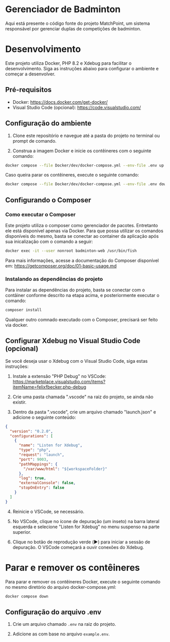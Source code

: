 # Gerenciador de Badminton

Aqui está presente o código fonte do projeto MatchPoint, um sistema responsável por gerenciar duplas de competições de badminton. 

# Desenvolvimento

Este projeto utiliza Docker, PHP 8.2 e Xdebug para facilitar o desenvolvimento. Siga as instruções abaixo para configurar o ambiente e começar a desenvolver.

## Pré-requisitos

- Docker: https://docs.docker.com/get-docker/
- Visual Studio Code (opcional): https://code.visualstudio.com/

## Configuração do ambiente

1. Clone este repositório e navegue até a pasta do projeto no terminal ou prompt de comando.

2. Construa a imagem Docker e inicie os contêineres com o seguinte comando:

```bash
docker compose --file Docker/dev/docker-compose.yml --env-file .env up -d 
```

Caso queira parar os contêineres, execute o seguinte comando:

```bash
docker compose --file Docker/dev/docker-compose.yml --env-file .env down
```

## Configurando o Composer

### Como executar o Composer

Este projeto utiliza o composer como gerenciador de pacotes. Entretanto ele está disponível apenas via Docker.
Para que possa utilizar os comandos disponíveis do mesmo, basta se conectar ao container da aplicação após sua inicalização com o comando a seguir:

```bash
docker exec -it --user nonroot badminton-web /usr/bin/fish
```

Para mais informações, acesse a documentação do Composer disponível em: https://getcomposer.org/doc/01-basic-usage.md

### Instalando as dependências do projeto

Para instalar as dependências do projeto, basta se conectar com o contâiner conforme descrito na etapa acima, e posteriormente executar o comando:

```bash
composer install
```

Qualquer outro comnado executado com o Composer, precisará ser feito via docker.

## Configurar Xdebug no Visual Studio Code (opcional)

Se você deseja usar o Xdebug com o Visual Studio Code, siga estas instruções:

1. Instale a extensão "PHP Debug" no VSCode: https://marketplace.visualstudio.com/items?itemName=felixfbecker.php-debug

2. Crie uma pasta chamada ".vscode" na raiz do projeto, se ainda não existir.

3. Dentro da pasta ".vscode", crie um arquivo chamado "launch.json" e adicione o seguinte conteúdo:

```json
{
  "version": "0.2.0",
  "configurations": [
    {
      "name": "Listen for Xdebug",
      "type": "php",
      "request": "launch",
      "port": 9003,
      "pathMappings": {
        "/var/www/html": "${workspaceFolder}"
      },
      "log": true,
      "externalConsole": false,
      "stopOnEntry": false
    }
  ]
}
```

4. Reinicie o VSCode, se necessário.

5. No VSCode, clique no ícone de depuração (um inseto) na barra lateral esquerda e selecione "Listen for Xdebug" no menu suspenso na parte superior.

6. Clique no botão de reprodução verde (▶️) para iniciar a sessão de depuração. O VSCode começará a ouvir conexões do Xdebug.

# Parar e remover os contêineres

Para parar e remover os contêineres Docker, execute o seguinte comando no mesmo diretório do arquivo docker-compose.yml:

```bash
docker compose down
```

## Configuração do arquivo .env

1. Crie um arquivo chamado `.env` na raiz do projeto.

2. Adicione as com base no arquivo `example.env`.

